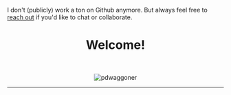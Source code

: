I don't (publicly) work a ton on Github anymore. But always feel free to [reach out](https://pdwaggoner.github.io/) if you'd like to chat or collaborate.

<!--- ![My Work on GH](https://github-readme-stats.vercel.app/api/?username=pdwaggoner&show_icons=true&title_color=fff&icon_color=79ff97&text_color=9f9f9f&bg_color=151515)  --->

<h1 align="center">Welcome!</h1>

<br/>

<p align="center">
  <img src="https://readme-typing-svg.herokuapp.com?color=1AF761&lines=Favorite+languages+R+%7C+Python+%7C+Julia;Interests+Data+Science %7C+Computational+Social+Science+%7C+Machine+Learning;Reach+out+if+you'd+like+to+chat+or+collaborate!&center=true&width=800&height=45" alt="pdwaggoner">
</p>
<hr/>
